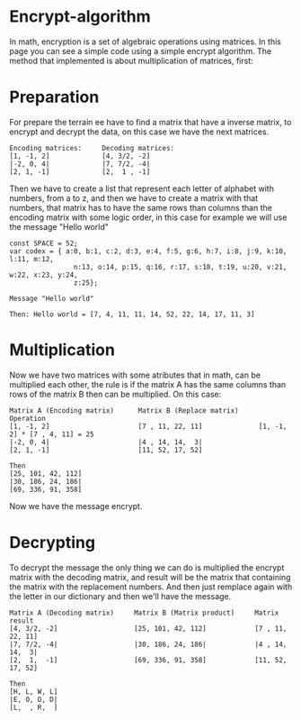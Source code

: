 # Encrypt-algorithm

In math, encryption is a set of algebraic operations using matrices. In this page you can see a simple code using a simple encrypt algorithm. The method that implemented is about multiplication of matrices, first:

# Preparation

For prepare the terrain ee have to find a matrix that have a inverse matrix, to encrypt and decrypt the data, on this case we have the next matrices.

```
Encoding matrices:     Decoding matrices:
[1, -1, 2]             [4, 3/2, -2]
|-2, 0, 4|             |7, 7/2, -4|
[2, 1, -1]             [2,  1 , -1]
```
Then we have to create a list  that represent each letter of alphabet with numbers, from a to z, and then we have to create a matrix with that numbers, that matrix has to have the same rows than columns than the encoding matrix with some logic order, in this case for example we will use the message "Hello world"

```
const SPACE = 52;
var codex = { a:0, b:1, c:2, d:3, e:4, f:5, g:6, h:7, i:8, j:9, k:10, l:11, m:12,
                n:13, o:14, p:15, q:16, r:17, s:18, t:19, u:20, v:21, w:22, x:23, y:24,
                z:25};
                
Message "Hello world"

Then: Hello world = [7, 4, 11, 11, 14, 52, 22, 14, 17, 11, 3]
```
# Multiplication

Now we have two matrices with some atributes that in math, can be multiplied each other, the rule is if the matrix A has the same columns than rows of the matrix B then can be multiplied. On this case:

```
Matrix A (Encoding matrix)      Matrix B (Replace matrix)     Operation
[1, -1, 2]                      [7 , 11, 22, 11]              [1, -1, 2] * [7 , 4, 11] = 25
|-2, 0, 4|                      |4 , 14, 14,  3|
[2, 1, -1]                      [11, 52, 17, 52]

Then
[25, 101, 42, 112]
|30, 186, 24, 186|
[69, 336, 91, 358]
```
Now we have the message encrypt.

# Decrypting

To decrypt the message the only thing we can do is multiplied the encrypt matrix with the decoding matrix, and result will be the matrix that containing the matrix with the replacement numbers. And then just remplace again with the letter in our dictionary and then we'll have the message.

```
Matrix A (Decoding matrix)     Matrix B (Matrix product)     Matrix result
[4, 3/2, -2]                   [25, 101, 42, 112]            [7 , 11, 22, 11]
|7, 7/2, -4|                   |30, 186, 24, 186|            |4 , 14, 14,  3|
[2,  1,  -1]                   [69, 336, 91, 358]            [11, 52, 17, 52]

Then
[H, L, W, L]
|E, O, O, D|
[L,  , R,  ]
```
